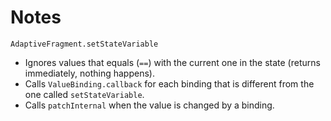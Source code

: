 # Notes

`AdaptiveFragment.setStateVariable`

- Ignores values that equals (`==`) with the current one in the state (returns immediately, nothing happens).
- Calls `ValueBinding.callback` for each binding that is different from the one called `setStateVariable`.
- Calls `patchInternal` when the value is changed by a binding.